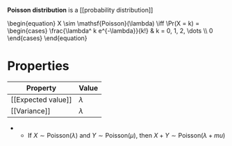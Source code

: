 **Poisson distribution** is a [[probability distribution]]

\begin{equation}
X \sim \mathsf{Poisson}(\lambda) \iff \Pr(X = k) = \begin{cases} \frac{\lambda^ k e^{-\lambda}}{k!} & k = 0, 1, 2, \dots \\\\ 0 \end{cases}
\end{equation}


# Properties

|Property|Value|
|--------|-----|
|[[Expected value]]|$\lambda$|
|[[Variance]]|$\lambda$|

* * If $X \sim \mathsf{Poisson}(\lambda)$ and $Y \sim \mathsf{Poisson}(\mu)$, then $X+Y \sim \mathsf{Poisson}(\lambda +mu)$
